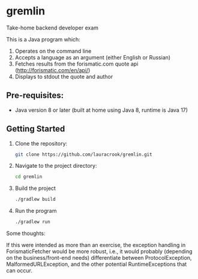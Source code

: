 # gremlin
Take-home backend developer exam

This is a Java program which: 
1. Operates on the command line
2. Accepts a language as an argument (either English or Russian)
3. Fetches results from the forismatic.com quote api (http://forismatic.com/en/api/)
4. Displays to stdout the quote and author

## Pre-requisites:
- Java version 8 or later (built at home using Java 8, runtime is Java 17)

## Getting Started
1. Clone the repository:
   ```bash
   git clone https://github.com/lauracrook/gremlin.git
2. Navigate to the project directory:
   ```bash
   cd gremlin
3. Build the project
   ```bash
   ./gradlew build
4. Run the program
   ```bash
   ./gradlew run
   
Some thoughts:

If this were intended as more than an exercise, the exception handling in 
ForismaticFetcher would be more robust, i.e., it would probably 
(depending on the business/front-end needs) differentiate
between ProtocolException, MalformedURLException, and the other potential 
RuntimeExceptions that can occur.
